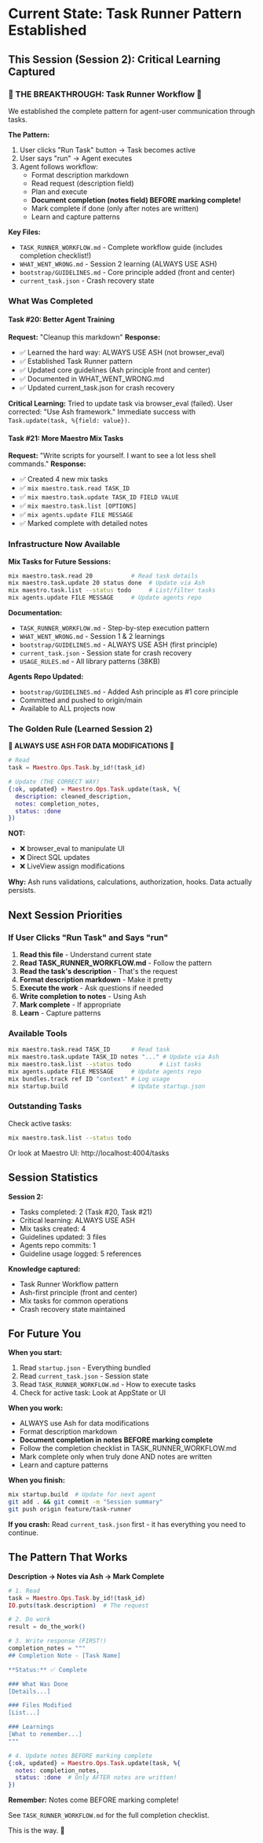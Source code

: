 # Current State: Task Runner Pattern Established

## This Session (Session 2): Critical Learning Captured

### 🚨 THE BREAKTHROUGH: Task Runner Workflow 🚨

We established the complete pattern for agent-user communication through tasks.

**The Pattern:**
1. User clicks "Run Task" button → Task becomes active
2. User says "run" → Agent executes
3. Agent follows workflow:
   - Format description markdown
   - Read request (description field)
   - Plan and execute
   - **Document completion (notes field) BEFORE marking complete!**
   - Mark complete if done (only after notes are written)
   - Learn and capture patterns

**Key Files:**
- `TASK_RUNNER_WORKFLOW.md` - Complete workflow guide (includes completion checklist!)
- `WHAT_WENT_WRONG.md` - Session 2 learning (ALWAYS USE ASH)
- `bootstrap/GUIDELINES.md` - Core principle added (front and center)
- `current_task.json` - Crash recovery state

### What Was Completed

#### Task #20: Better Agent Training
**Request:** "Cleanup this markdown"
**Response:** 
- ✅ Learned the hard way: ALWAYS USE ASH (not browser_eval)
- ✅ Established Task Runner pattern
- ✅ Updated core guidelines (Ash principle front and center)
- ✅ Documented in WHAT_WENT_WRONG.md
- ✅ Updated current_task.json for crash recovery

**Critical Learning:** Tried to update task via browser_eval (failed). User corrected: "Use Ash framework." Immediate success with `Task.update(task, %{field: value})`.

#### Task #21: More Maestro Mix Tasks
**Request:** "Write scripts for yourself. I want to see a lot less shell commands."
**Response:**
- ✅ Created 4 new mix tasks
- ✅ `mix maestro.task.read TASK_ID`
- ✅ `mix maestro.task.update TASK_ID FIELD VALUE`
- ✅ `mix maestro.task.list [OPTIONS]`
- ✅ `mix agents.update FILE MESSAGE`
- ✅ Marked complete with detailed notes

### Infrastructure Now Available

**Mix Tasks for Future Sessions:**
```bash
mix maestro.task.read 20           # Read task details
mix maestro.task.update 20 status done  # Update via Ash
mix maestro.task.list --status todo     # List/filter tasks
mix agents.update FILE MESSAGE     # Update agents repo
```

**Documentation:**
- `TASK_RUNNER_WORKFLOW.md` - Step-by-step execution pattern
- `WHAT_WENT_WRONG.md` - Session 1 & 2 learnings
- `bootstrap/GUIDELINES.md` - ALWAYS USE ASH (first principle)
- `current_task.json` - Session state for crash recovery
- `USAGE_RULES.md` - All library patterns (38KB)

**Agents Repo Updated:**
- `bootstrap/GUIDELINES.md` - Added Ash principle as #1 core principle
- Committed and pushed to origin/main
- Available to ALL projects now

### The Golden Rule (Learned Session 2)

**🚨 ALWAYS USE ASH FOR DATA MODIFICATIONS 🚨**

```elixir
# Read
task = Maestro.Ops.Task.by_id!(task_id)

# Update (THE CORRECT WAY)
{:ok, updated} = Maestro.Ops.Task.update(task, %{
  description: cleaned_description,
  notes: completion_notes,
  status: :done
})
```

**NOT:**
- ❌ browser_eval to manipulate UI
- ❌ Direct SQL updates
- ❌ LiveView assign modifications

**Why:** Ash runs validations, calculations, authorization, hooks. Data actually persists.

## Next Session Priorities

### If User Clicks "Run Task" and Says "run"

1. **Read this file** - Understand current state
2. **Read TASK_RUNNER_WORKFLOW.md** - Follow the pattern
3. **Read the task's description** - That's the request
4. **Format description markdown** - Make it pretty
5. **Execute the work** - Ask questions if needed
6. **Write completion to notes** - Using Ash
7. **Mark complete** - If appropriate
8. **Learn** - Capture patterns

### Available Tools

```bash
mix maestro.task.read TASK_ID      # Read task
mix maestro.task.update TASK_ID notes "..." # Update via Ash
mix maestro.task.list --status todo        # List tasks
mix agents.update FILE MESSAGE     # Update agents repo
mix bundles.track ref ID "context" # Log usage
mix startup.build                  # Update startup.json
```

### Outstanding Tasks

Check active tasks:
```bash
mix maestro.task.list --status todo
```

Or look at Maestro UI: http://localhost:4004/tasks

## Session Statistics

**Session 2:**
- Tasks completed: 2 (Task #20, Task #21)
- Critical learning: ALWAYS USE ASH
- Mix tasks created: 4
- Guidelines updated: 3 files
- Agents repo commits: 1
- Guideline usage logged: 5 references

**Knowledge captured:**
- Task Runner Workflow pattern
- Ash-first principle (front and center)
- Mix tasks for common operations
- Crash recovery state maintained

## For Future You

**When you start:**
1. Read `startup.json` - Everything bundled
2. Read `current_task.json` - Session state
3. Read `TASK_RUNNER_WORKFLOW.md` - How to execute tasks
4. Check for active task: Look at AppState or UI

**When you work:**
- ALWAYS use Ash for data modifications
- Format description markdown
- **Document completion in notes BEFORE marking complete**
- Follow the completion checklist in TASK_RUNNER_WORKFLOW.md
- Mark complete only when truly done AND notes are written
- Learn and capture patterns

**When you finish:**
```bash
mix startup.build  # Update for next agent
git add . && git commit -m "Session summary"
git push origin feature/task-runner
```

**If you crash:**
Read `current_task.json` first - it has everything you need to continue.

## The Pattern That Works

**Description → Notes via Ash → Mark Complete**

```elixir
# 1. Read
task = Maestro.Ops.Task.by_id!(task_id)
IO.puts(task.description)  # The request

# 2. Do work
result = do_the_work()

# 3. Write response (FIRST!)
completion_notes = """
## Completion Note - [Task Name]

**Status:** ✅ Complete

### What Was Done
[Details...]

### Files Modified  
[List...]

### Learnings
[What to remember...]
"""

# 4. Update notes BEFORE marking complete
{:ok, updated} = Maestro.Ops.Task.update(task, %{
  notes: completion_notes,
  status: :done  # Only AFTER notes are written!
})
```

**Remember:** Notes come BEFORE marking complete!

See `TASK_RUNNER_WORKFLOW.md` for the full completion checklist.

This is the way. 🎯
